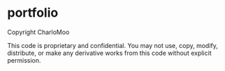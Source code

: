 # portfolio

Copyright CharloMoo

This code is proprietary and confidential. You may not use, copy, modify, distribute, or make any derivative works from this code without explicit permission.
